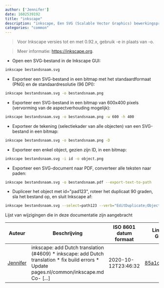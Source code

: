 ```yaml
---
author: ['Jennifer']
date: 1602539192
title: "inkscape"
description: "inkscape, Een SVG (Scalable Vector Graphics) bewerkingsprogramma."
categories: "common"
---
```

> Voor Inkscape versies tot en met 0.92.x, gebruik -e in plaats van -o.

> Meer informatie: <https://inkscape.org>.

- Open een SVG-bestand in de Inkscape GUI:

```bash
inkscape bestandsnaam.svg
```

- Exporteer een SVG-bestand in een bitmap met het standaardformaat (PNG) en de standaardresolutie (96 DPI):

```bash
inkscape bestandsnaam.svg -o bestandsnaam.png
```

- Exporteer een SVG-bestand in een bitmap van 600x400 pixels (vervorming van de aspectverhouding mogelijk):

```bash
inkscape bestandsnaam.svg -o bestandsnaam.png -w 600 -h 400
```

- Exporteer de tekening (selectiekader van alle objecten) van een SVG-bestand in een bitmap:

```bash
inkscape bestandsnaam.svg -o bestandsnaam.png -D
```

- Exporteer een enkel object, gezien zijn ID, in een bitmap:

```bash
inkscape bestandsnaam.svg -i id -o object.png
```

- Exporteer een SVG-document naar PDF, converteer alle teksten naar paden:

```bash
inkscape bestandsnaam.svg -o bestandsnaam.pdf --export-text-to-path
```

- Dupliceer het object met id="pad123", roteer het duplicaat 90 graden, sla het bestand op, en sluit Inkscape af:

```bash
inkscape bestandsnaam.svg --select=path123 --verb="EditDuplicate;ObjectRotate90;FileSave;FileQuit"
```
Lijst van wijzigingen die in deze documentatie zijn aangebracht


Auteur | Beschrijving | ISO 8601 datum formaat | Link naar GitHub
------|-----|-----|-----
[Jennifer](mailto:42771751+JenniX3@users.noreply.github.com) | inkscape: add Dutch translation (#4609) * inkscape: add Dutch translation * fix build errors * Update pages.nl/common/inkscape.md Co- [...] | 2020-10-12T23:46:32 | [85a1c064b6d4](https://github.com/tldr-pages/tldr/commit/85a1c064b6d472e6182bd3be4267201f187a83fb)

